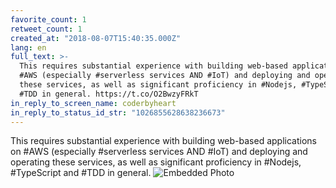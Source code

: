 ```yaml
---
favorite_count: 1
retweet_count: 1
created_at: "2018-08-07T15:40:35.000Z"
lang: en
full_text: >-
  This requires substantial experience with building web-based applications on
  #AWS (especially #serverless services AND #IoT) and deploying and operating
  these services, as well as significant proficiency in #Nodejs, #TypeScript and
  #TDD in general. https://t.co/O2BwzyFRkT
in_reply_to_screen_name: coderbyheart
in_reply_to_status_id_str: "1026855628638236673"
---
```


This requires substantial experience with building web-based applications on
#AWS (especially #serverless services AND #IoT) and deploying and operating
these services, as well as significant proficiency in #Nodejs, #TypeScript and
#TDD in general.
![Embedded Photo](https://twitter-media-coderbyheart.s3.eu-north-1.amazonaws.com/1026855631884636165-DkAe-cPX0AI4B9L.jpg)
